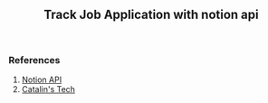 <h2 align ="center">Track Job Application with notion api </h2>
<br>
<img align = "center" >

### References
1. [Notion API](https://developers.notion.com/)
2. [Catalin's Tech](https://catalins.tech/)
